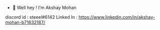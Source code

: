 - 👋 Well hey ! I’m Akshay Mohan 

 discord id : steeel#6142
 Linked In : https://www.linkedin.com/in/akshay-mohan-b71632187/



